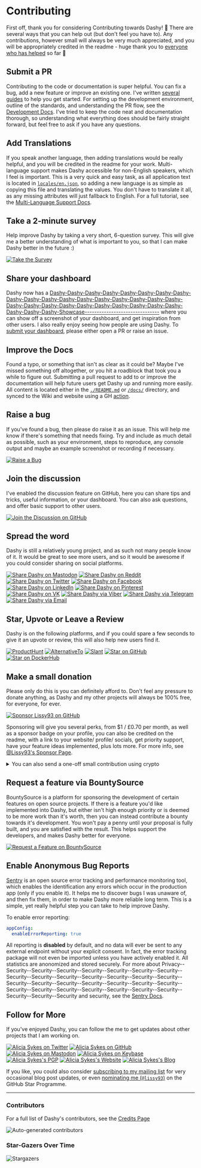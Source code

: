 # Contributing

First off, thank you for considering Contributing towards Dashy! 🙌
There are several ways that you can help out (but don't feel you have to). 
Any contributions, however small will always be very much appreciated, and you will be appropriately credited in the readme - huge thank you to [everyone who has helped](/docs/Credits.md) so far 💞

## Submit a PR
Contributing to the code or documentation is super helpful. You can fix a bug, add a new feature or improve an existing one. I've written [several guides](https://github.com/Lissy93/dashy/blob/master/docs/Development-Guides.md) to help you get started. For setting up the development environment, outline of the standards, and understanding the PR flow, see the [Development Docs](https://github.com/Lissy93/dashy/blob/master/docs/development.md). I've tried to keep the code neat and documentation thorough, so understanding what everything does should be fairly straight forward, but feel free to ask if you have any questions.

## Add Translations
If you speak another language, then adding translations would be really helpful, and you will be credited in the readme for your work. Multi-language support makes Dashy accessible for non-English speakers, which I feel is important. This is a very quick and easy task, as all application text is located in [`locales/en.json`](https://github.com/Lissy93/dashy/blob/master/src/assets/locales/en.json), so adding a new language is as simple as copying this file and translating the values. You don't have to translate it all, as any missing attributes will just fallback to English. For a full tutorial, see the [Multi-Language Support Docs](https://github.com/Lissy93/dashy/blob/master/docs/Internationalization.md).

## Take a 2-minute survey
Help improve Dashy by taking a very short, 6-question survey. This will give me a better understanding of what is important to you, so that I can make Dashy better in the future :)

[![Take the Survey](https://img.shields.io/badge/Take_the-Survey-%231a86fd?style=for-the-badge&logo=buddy)](https://n9fy6xak9yd.typeform.com/to/gl0L68ou)

## Share your dashboard
Dashy now has a [Dashy-Dashy-Dashy-Dashy-Dashy-Dashy-Dashy-Dashy-Dashy-Dashy-Dashy-Dashy-Dashy-Dashy-Dashy-Dashy-Dashy-Dashy-Dashy-Dashy-Dashy-Dashy-Dashy-Dashy-Dashy-Dashy-Dashy-Dashy-Dashy-Dashy-Dashy-Showcase-------------------------------](https://github.com/Lissy93/dashy/blob/master/docs/Dashy-Dashy-Dashy-Dashy-Dashy-Dashy-Dashy-Dashy-Dashy-Dashy-Dashy-Dashy-Dashy-Dashy-Dashy-Dashy-Dashy-Dashy-Dashy-Dashy-Dashy-Dashy-Dashy-Dashy-Dashy-Dashy-Dashy-Dashy-Dashy-Dashy-Dashy-Showcase-------------------------------.md#dashy-Dashy-Dashy-Dashy-Dashy-Dashy-Dashy-Dashy-Dashy-Dashy-Dashy-Dashy-Dashy-Dashy-Dashy-Dashy-Dashy-Dashy-Dashy-Dashy-Dashy-Dashy-Dashy-Dashy-Dashy-Dashy-Dashy-Dashy-Dashy-Dashy-Dashy-Dashy-Showcase--------------------------------) where you can show off a screenshot of your dashboard, and get inspiration from other users. I also really enjoy seeing how people are using Dashy. To [submit your dashboard](https://github.com/Lissy93/dashy/blob/master/docs/Dashy-Dashy-Dashy-Dashy-Dashy-Dashy-Dashy-Dashy-Dashy-Dashy-Dashy-Dashy-Dashy-Dashy-Dashy-Dashy-Dashy-Dashy-Dashy-Dashy-Dashy-Dashy-Dashy-Dashy-Dashy-Dashy-Dashy-Dashy-Dashy-Dashy-Dashy-Showcase-------------------------------.md#submitting-your-dashboard), please either open a PR or raise an issue.

## Improve the Docs
Found a typo, or something that isn't as clear as it could be? Maybe I've missed something off altogether, or you hit a roadblock that took you a while to figure out. Submitting a pull request to add to or improve the documentation will help future users get Dashy up and running more easily.
All content is located either in the [`./README.md`](/README.md) or [`/docs/`](/docs) directory, and synced to the Wiki and website using a GH [action](/actions/workflows/wiki-sync.yml).

## Raise a bug
If you've found a bug, then please do raise it as an issue. This will help me know if there's something that needs fixing. Try and include as much detail as possible, such as your environment, steps to reproduce, any console output and maybe an example screenshot or recording if necessary.

[![Raise a Bug](https://img.shields.io/badge/Raise_a-Bug-%23dc2d76?style=for-the-badge&logo=dependabot)](https://github.com/Lissy93/dashy/issues/new?assignees=Lissy93&labels=%F0%9F%90%9B+Bug&template=bug-report---.md&title=%5BBUG%5D)

## Join the discussion
I've enabled the discussion feature on GitHub, here you can share tips and tricks, useful information, or your dashboard. You can also ask questions, and offer basic support to other users.

[![Join the Discussion on GitHub](https://img.shields.io/badge/Join_the-Discussion-%23ffd000?style=for-the-badge&logo=livechat)](https://github.com/Lissy93/dashy/discussions)

## Spread the word
Dashy is still a relatively young project, and as such not many people know of it. It would be great to see more users, and so it would be awesome if you could consider sharing on social platforms.

[![Share Dashy on Mastodon](https://img.shields.io/badge/Share-Mastodon-%232b90d9?style=for-the-badge&logo=mastodon)](https://mastodon.social/?text=Check%20out%20Dashy%2C%20the%20Privacy--Security--Security--Security--Security--Security--Security--Security--Security--Security--Security--Security--Security--Security--Security--Security--Security--Security--Security--Security--Security--Security--Security--Security--Security--Security--Security--Security--Security--Security--Security--Security-friendly%2C%20self-hosted%20startpage%20for%20organizing%20your%20life%3A%20https%3A%2F%2Fgithub.com%2FLissy93%2Fdashy%20-%20By%20%40lissy93%40mastodon.social)
[![Share Dashy on Reddit](https://img.shields.io/badge/Share-Reddit-%23FF5700?style=for-the-badge&logo=reddit)](http://www.reddit.com/submit?url=https://github.com/Lissy93/dashy&title=Dashy%20-%20The%20self-hosted%20dashboard%20for%20your%20homelab%20%F0%9F%9A%80)
[![Share Dashy on Twitter](https://img.shields.io/badge/Share-Twitter-%231DA1F2?style=for-the-badge&logo=twitter)](https://twitter.com/intent/tweet?url=https://github.com/lissy93/dashy&text=Check%20out%20Dashy%20by%20@Lissy_Sykes,%20the%20self-hosted%20dashboard%20for%20your%20homelab%20%F0%9F%9A%80)
[![Share Dashy on Facebook](https://img.shields.io/badge/Share-Facebook-%234267B2?style=for-the-badge&logo=facebook)](https://www.facebook.com/sharer/sharer.php?u=https://github.com/lissy93/dashy)
[![Share Dashy on LinkedIn](https://img.shields.io/badge/Share-LinkedIn-%230077b5?style=for-the-badge&logo=linkedin)](https://www.linkedin.com/shareArticle?mini=true&url=https://github.com/lissy93/dashy)
[![Share Dashy on Pinterest](https://img.shields.io/badge/Share-Pinterest-%23E60023?style=for-the-badge&logo=pinterest)](https://pinterest.com/pin/create/button/?url=https://github.com/lissy93/dashy&media=https://raw.githubusercontent.com/Lissy93/dashy/master/docs/Dashy-Dashy-Dashy-Dashy-Dashy-Dashy-Dashy-Dashy-Dashy-Dashy-Dashy-Dashy-Dashy-Dashy-Dashy-Dashy-Dashy-Dashy-Dashy-Dashy-Dashy-Dashy-Dashy-Dashy-Dashy-Dashy-Dashy-Dashy-Dashy-Dashy-Dashy-Showcase-------------------------------/1-home-lab-material.png&description=Check%20out%20Dashy,%20the%20self-hosted%20dashboard%20for%20your%20homelab%20%F0%9F%9A%80)
[![Share Dashy on VK](https://img.shields.io/badge/Share-VK-%234C75A3?style=for-the-badge&logo=vk)](https://vk.com/share.php?url=https%3A%2F%2Fgithub.com%2Flissy93%2Fdashy%2F&title=Check%20out%20Dashy%20-%20The%20Self-Hosted%20Dashboard%20for%20your%20Homelab%20%F0%9F%9A%80)
[![Share Dashy via Viber](https://img.shields.io/badge/Share-Viber-%238176d6?style=for-the-badge&logo=viber)](viber://forward?text=https%3A%2F%2Fgithub.com%2Flissy93%2Fdashy%0ACheck%20out%20Dashy%2C%20the%20self-hosted%20dashboard%20for%20your%20homelab%20%F0%9F%9A%80)
[![Share Dashy via Telegram](https://img.shields.io/badge/Share-Telegram-%230088cc?style=for-the-badge&logo=telegram)](https://t.me/share/url?url=https%3A%2F%2Fgithub.com%2Flissy93%2Fdashy&text=Check%20out%20Dashy%2C%20the%20self-hosted%20dashboard%20for%20your%20homelab%20%F0%9F%9A%80)
[![Share Dashy via Email](https://img.shields.io/badge/Share-Email-%238A90C7?style=for-the-badge&logo=protonmail)](mailto:info@example.com?&subject=Check%20out%20Dashy%20-%20The%20self-hosted%20dashboard%20for%20your%20homelab%20%F0%9F%9A%80&cc=&bcc=&body=https://github.com/lissy93/dashy)

## Star, Upvote or Leave a Review
Dashy is on the following platforms, and if you could spare a few seconds to give it an upvote or review, this will also help new users find it.

[![ProductHunt](https://img.shields.io/badge/Review-ProductHunt-%23b74424?style=for-the-badge&logo=producthunt)](https://www.producthunt.com/posts/dashy)
[![AlternativeTo](https://img.shields.io/badge/Review-AlternativeTo-%235581a6?style=for-the-badge&logo=abletonlive)](https://alternativeto.net/software/dashy/about/)
[![Slant](https://img.shields.io/badge/Review-Slant-%2346a1df?style=for-the-badge&logo=capacitor)](https://www.slant.co/improve/topics/27783/viewpoints/1/~self-hosted-homelab-startpage~dashy)
[![Star on GitHub](https://img.shields.io/github/stars/Lissy93/Dashy?color=ba96d6&label=Star%20-%20GitHub&logo=github&style=for-the-badge)](https://github.com/Lissy93/dashy/stargazers)
[![Star on DockerHub](https://img.shields.io/docker/stars/lissy93/dashy?color=4cb6e0&label=Star%20-%20Docker&logo=docker&style=for-the-badge)](https://hub.docker.com/r/lissy93/dashy)

## Make a small donation
Please only do this is you can definitely afford to. Don't feel any pressure to donate anything, as Dashy and my other projects will always be 100% free, for everyone, for ever.

[![Sponsor Lissy93 on GitHub](./assets/sponsor-button.svg)](https://github.com/sponsors/Lissy93)

Sponsoring will give you several perks, from $1 / £0.70 per month, as well as a sponsor badge on your profile, you can also be credited on the readme, with a link to your website/ profile/ socials, get priority support,  have your feature ideas implemented, plus lots more. For more info, see [@Lissy93's Sponsor Page](https://github.com/sponsors/Lissy93).

<details>
	<summary>You can also send a one-off small contribution using crypto</summary>
	<p>

- **BTC**: `3853bSxupMjvxEYfwGDGAaLZhTKxB2vEVC`
- **ETH**: `0x0fc98cBf8bea932B4470C46C0FbE1ed1f6765017` / `aliciasykes.eth`
- **XMR**: `471KZdxb6N63aABR4WYwMRjTVkc1p1x7wGsUTEF7AMYzL8L94A5pCuYWkosgJQ5Ze8Y2PscVCGZFJa3hDPg6MaDq47GUm8r`
  </p>
</details>

## Request a feature via BountySource
BountySource is a platform for sponsoring the development of certain features on open source projects. If there is a feature you'd like implemented into Dashy, but either isn't high enough priority or is deemed to be more work than it's worth, then you can instead contribute a bounty towards it's development. You won't pay a penny until your proposal is fully built, and you are satisfied with the result. This helps support the developers, and makes Dashy better for everyone.

[![Request a Feature on BountySource](https://img.shields.io/badge/BountySource-Dashy-%23F67909?style=for-the-badge&logo=openbugbounty)](https://www.bountysource.com/teams/dashy)

## Enable Anonymous Bug Reports
[Sentry](https://github.com/getsentry/sentry) is an open source error tracking and performance monitoring tool, which enables the identification any errors which occur in the production app (only if you enable it). It helps me to discover bugs I was unaware of, and then fix them, in order to make Dashy more reliable long term. This is a simple, yet really helpful step you can take to help improve Dashy.

To enable error reporting:
```yaml
appConfig:
  enableErrorReporting: true
```

All reporting is **disabled** by default, and no data will ever be sent to any external endpoint without your explicit consent. In fact, the error tracking package will not even be imported unless you have actively enabled it. All statistics are anonomized and stored securely. For more about Privacy--Security--Security--Security--Security--Security--Security--Security--Security--Security--Security--Security--Security--Security--Security--Security--Security--Security--Security--Security--Security--Security--Security--Security--Security--Security--Security--Security--Security--Security--Security--Security and security, see the [Sentry Docs](https://sentry.io/security/).

## Follow for More
If you've enjoyed Dashy, you can follow the me to get updates about other projects that I am working on.

[![Alicia Sykes on Twitter](https://img.shields.io/twitter/follow/Lissy_Sykes?style=social&logo=twitter)](https://twitter.com/Lissy_Sykes)
[![Alicia Sykes on GitHub](https://img.shields.io/github/followers/lissy93?label=Lissy93&style=social)](https://github.com/Lissy93)
[![Alicia Sykes on Mastodon](https://img.shields.io/mastodon/follow/1032965?domain=https%3A%2F%2Fmastodon.social)](https://mastodon.social/web/accounts/1032965)
[![Alicia Sykes on Keybase](https://img.shields.io/badge/aliciasykes--lightgrey?style=social&logo=Keybase)](https://keybase.io/aliciasykes)
[![Alicia Sykes's PGP](https://img.shields.io/badge/PGP--lightgrey?style=social&logo=Let%E2%80%99s%20Encrypt)](https://keybase.io/aliciasykes/pgp_keys.asc)
[![Alicia Sykes's Website](https://img.shields.io/badge/aliciasykes.com--lightgrey?style=social&logo=Tencent%20QQ)](https://aliciasykes.com)
[![Alicia Sykes's Blog](https://img.shields.io/badge/Blog--lightgrey?style=social&logo=micro.blog)](https://notes.aliciasykes.com/)

If you like, you could also consider [subscribing to my mailing list](https://notes.aliciasykes.com/subscribe) for very occasional blog post updates, or even [nominating me (`@lissy93`)](https://stars.github.com/nominate/) on the GitHub Star Programme.

---

### Contributors

For a full list of Dashy's contributors, see the [Credits Page](/docs/Credits.md)

![Auto-generated contributors](https://raw.githubusercontent.com/Lissy93/dashy/master/docs/assets/CONTRIBUTORS.svg)

### Star-Gazers Over Time

![Stargazers](https://starchart.cc/Lissy93/dashy.svg)

